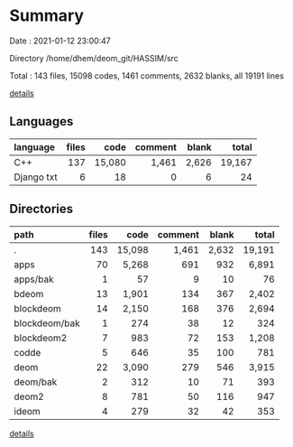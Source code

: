 # Summary

Date : 2021-01-12 23:00:47

Directory /home/dhem/deom_git/HASSIM/src

Total : 143 files,  15098 codes, 1461 comments, 2632 blanks, all 19191 lines

[details](details.md)

## Languages
| language | files | code | comment | blank | total |
| :--- | ---: | ---: | ---: | ---: | ---: |
| C++ | 137 | 15,080 | 1,461 | 2,626 | 19,167 |
| Django txt | 6 | 18 | 0 | 6 | 24 |

## Directories
| path | files | code | comment | blank | total |
| :--- | ---: | ---: | ---: | ---: | ---: |
| . | 143 | 15,098 | 1,461 | 2,632 | 19,191 |
| apps | 70 | 5,268 | 691 | 932 | 6,891 |
| apps/bak | 1 | 57 | 9 | 10 | 76 |
| bdeom | 13 | 1,901 | 134 | 367 | 2,402 |
| blockdeom | 14 | 2,150 | 168 | 376 | 2,694 |
| blockdeom/bak | 1 | 274 | 38 | 12 | 324 |
| blockdeom2 | 7 | 983 | 72 | 153 | 1,208 |
| codde | 5 | 646 | 35 | 100 | 781 |
| deom | 22 | 3,090 | 279 | 546 | 3,915 |
| deom/bak | 2 | 312 | 10 | 71 | 393 |
| deom2 | 8 | 781 | 50 | 116 | 947 |
| ideom | 4 | 279 | 32 | 42 | 353 |

[details](details.md)